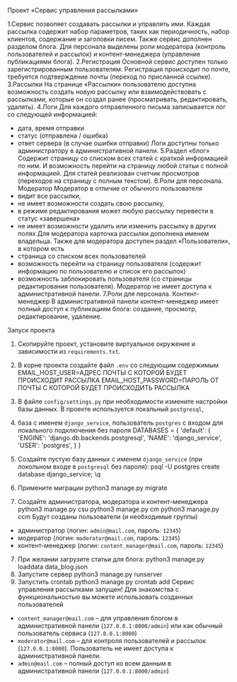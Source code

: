 Проект «Cервис управления рассылками»


1.Cервис позволяет создавать рассылки и управлять ими. Каждая рассылка содержит набор параметров, таких как периодичность, 
набор клиентов, содержание и заголовки писем. Также сервис дополнен разделом блога. 
Для персонала выделены роли модератора (контроль пользователей и рассылок) и контент-менеджера (управление публикациями блога).
2.Регистрация
Основной сервис доступен только зарегистрированным пользователям.
Регистрация происходит по почте, требуется подтверждение почты (переход по присланной ссылке).
3.Рассылки
На странице «Рассылки» пользователю доступна возможность создать новую рассылку или взаимодействовать 
с рассылками, которые он создал ранее (просматривать, редактировать, удалять).
4.Логи
Для каждого отправленного письма записывается лог со следующей информацией:
- дата, время отправки
- статус (отправлена / ошибка)
- ответ сервера (в случае ошибки отправки)
Логи доступны только администратору в административной панели.
5.Раздел «блог»
Содержит страницу со списком всех статей с краткой информацией по ним. И возможность перейти на страницу любой статьи с полной информацией.
Для статей реализован счетчик просмотров (переходов на страницу с полным текстом).
6.Роли для персонала. Модератор
Модератор в отличие от обычного пользователя
- видит все рассылки, 
- не имеет возможности создать свою рассылку,
- в режиме редактирования может любую рассылку перевести в статус «завершена»
- не имеет возможности удалить или изменить рассылку в других полях
Для модератора карточка рассылки дополнена именем владельца.
Также для модератора доступен раздел «Пользователи», в котором есть
- страница со списком всех пользователей
- возможность перейти на страницу пользователя (содержит информацию по пользователю и список его рассылок)
- возможность заблокировать пользователя (со страницы редактирования пользователя).
Модератор не имеет доступа к административной панели.
7.Роли для персонала. Контент-менеджер
В административной панели контент-менеджер имеет полный доступ к публикациям блога: создание, просмотр, редактирование, удаление.

Запуск проекта
1. Скопируйте проект, установите виртуальное окружение и зависимости из `requirements.txt`.
2. В корне проекта создайте файл `.env` со следующим содержимым
EMAIL_HOST_USER=АДРЕС ПОЧТЫ С КОТОРОЙ БУДЕТ ПРОИСХОДИТ РАССЫЛКА
EMAIL_HOST_PASSWORD=ПАРОЛЬ ОТ ПОЧТЫ С КОТОРОЙ БУДЕТ ПРОИСХОДИТЬ РАССЫЛКА
3. В файле `config/settings.py` при необходимости измените настройки базы данных. В проекте используется локальный `postgresql`, 
4. база с именем `django_service`, пользователь `postgres` с входом для локального подключения без пароля
DATABASES = {
    'default': {
        'ENGINE': 'django.db.backends.postgresql',
        'NAME': 'django_service',
        'USER': 'postgres',
    }
}

4. Создайте пустую базу данных с именем `django_service` (при локольном входе в `postgresql` без пароля):
psql -U postgres
create database django_service;
\q
5. Примените миграции
python3 manage.py migrate
6. Создайте администратора, модератора и контент-менеджера
python3 manage.py csu
python3 manage.py cm
python3 manage.py ccm
Будут созданы пользователи (и необходимые группы)
- администратор (логин: `admin@mail.com`, пароль: `12345`)
- модератор (логин: `moderator@mail.com`, пароль: `12345`)
- контент-менеджер (логин: `content_manager@mail.com`, пароль: `12345`)

7. При желании загрузите статьи для блога:
python3 manage.py loaddata data_blog.json
8. Запустите сервер
python3 manage.py runserver
9. Запустить crontab
python3 manage.py crontab add
Сервис управления рассылками запущен!
Для знакомства с функциональностью вы можете использовать созданных пользователей
- `content_manager@mail.com` – для управления блогом в административной панели (`127.0.0.1:8000/admin`) или как обычный пользователь сервиса (`127.0.0.1:8000`)
- `moderator@mail.com` – для контроля пользователей и рассылок (`127.0.0.1:8000`). Пользователь не имеет доступа к административной панели.
- `admin@mail.com` – полный доступ ко всем данным в административной панели (`127.0.0.1:8000/admin`)

